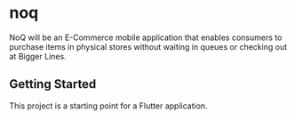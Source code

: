 # noq

NoQ will be an E-Commerce mobile application that enables consumers to purchase items in physical stores without waiting in queues or checking out at Bigger Lines.

## Getting Started

This project is a starting point for a Flutter application.

